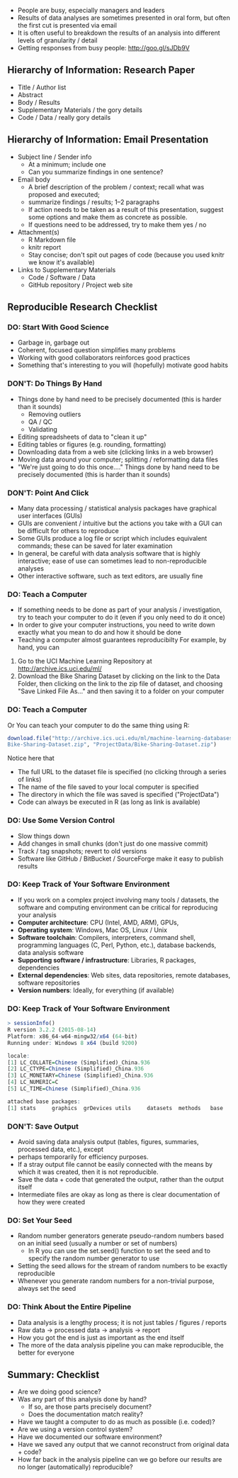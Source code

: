 * People are busy, especially managers and leaders
* Results of data analyses are sometimes presented in oral form, but often the first cut is presented
via email
* It is often useful to breakdown the results of an analysis into different levels of granularity / detail
* Getting responses from busy people: http://goo.gl/sJDb9V


## Hierarchy of Information: Research Paper
* Title / Author list
* Abstract
* Body / Results
* Supplementary Materials / the gory details
* Code / Data / really gory details

## Hierarchy of Information: Email Presentation
* Subject line / Sender info
  + At a minimum; include one
  + Can you summarize findings in one sentence?
* Email body
  + A brief description of the problem / context; recall what was proposed and executed;
  + summarize findings / results; 1–2 paragraphs
  + If action needs to be taken as a result of this presentation, suggest some options and make them as concrete as possible.
  + If questions need to be addressed, try to make them yes / no
* Attachment(s)
  + R Markdown file
  + knitr report
  + Stay concise; don't spit out pages of code (because you used knitr we know it's available)
* Links to Supplementary Materials
  + Code / Software / Data
  + GitHub repository / Project web site
  
## Reproducible Research Checklist  
### DO: Start With Good Science
* Garbage in, garbage out
* Coherent, focused question simplifies many problems
* Working with good collaborators reinforces good practices
* Something that's interesting to you will (hopefully) motivate good habits

### DON'T: Do Things By Hand
* Things done by hand need to be precisely documented (this is harder than it sounds)
  + Removing outliers
  + QA / QC
  + Validating
* Editing spreadsheets of data to "clean it up"
* Editing tables or figures (e.g. rounding, formatting)
* Downloading data from a web site (clicking links in a web browser)
* Moving data around your computer; splitting / reformatting data files
* "We're just going to do this once...."
Things done by hand need to be precisely documented (this is harder than it sounds)

### DON'T: Point And Click
* Many data processing / statistical analysis packages have graphical user interfaces (GUIs)
* GUIs are convenient / intuitive but the actions you take with a GUI can be difficult for others to reproduce
* Some GUIs produce a log file or script which includes equivalent commands; these can be saved for later examination
* In general, be careful with data analysis software that is highly interactive; ease of use can sometimes lead to non-reproducible analyses
* Other interactive software, such as text editors, are usually fine

### DO: Teach a Computer

* If something needs to be done as part of your analysis / investigation, try to teach your computer
to do it (even if you only need to do it once)
* In order to give your computer instructions, you need to write down exactly what you mean to do
and how it should be done
* Teaching a computer almost guarantees reproducibilty
For example, by hand, you can
1. Go to the UCI Machine Learning Repository at <http://archive.ics.uci.edu/ml/>
2. Download the Bike Sharing Dataset by clicking on the link to the Data Folder, then clicking on
the link to the zip file of dataset, and choosing "Save Linked File As..." and then saving it to a
folder on your computer
  
### DO: Teach a Computer
Or You can teach your computer to do the same thing using R:  
```r
download.file("http://archive.ics.uci.edu/ml/machine-learning-databases/00275/
Bike-Sharing-Dataset.zip", "ProjectData/Bike-Sharing-Dataset.zip")
```
Notice here that
* The full URL to the dataset file is specified (no clicking through a series of links)
* The name of the file saved to your local computer is specified
* The directory in which the file was saved is specified ("ProjectData")
* Code can always be executed in R (as long as link is available)

### DO: Use Some Version Control
* Slow things down
* Add changes in small chunks (don't just do one massive commit)
* Track / tag snapshots; revert to old versions
* Software like GitHub / BitBucket / SourceForge make it easy to publish results

### DO: Keep Track of Your Software Environment
* If you work on a complex project involving many tools / datasets, the software and computing
environment can be critical for reproducing your analysis
* **Computer architecture**: CPU (Intel, AMD, ARM), GPUs,
* **Operating system**: Windows, Mac OS, Linux / Unix
* **Software toolchain**: Compilers, interpreters, command shell, programming languages (C, Perl,
Python, etc.), database backends, data analysis software
* **Supporting software / infrastructure**: Libraries, R packages, dependencies
* **External dependencies**: Web sites, data repositories, remote databases, software repositories
* **Version numbers**: Ideally, for everything (if available)

### DO: Keep Track of Your Software Environment 
```r
> sessionInfo()
R version 3.2.2 (2015-08-14)
Platform: x86_64-w64-mingw32/x64 (64-bit)
Running under: Windows 8 x64 (build 9200)

locale:
[1] LC_COLLATE=Chinese (Simplified)_China.936 
[2] LC_CTYPE=Chinese (Simplified)_China.936   
[3] LC_MONETARY=Chinese (Simplified)_China.936
[4] LC_NUMERIC=C                              
[5] LC_TIME=Chinese (Simplified)_China.936    

attached base packages:
[1] stats     graphics  grDevices utils     datasets  methods   base     
```
### DON'T: Save Output
* Avoid saving data analysis output (tables, figures, summaries, processed data, etc.), except
* perhaps temporarily for efficiency purposes.
* If a stray output file cannot be easily connected with the means by which it was created, then it is
not reproducible.
* Save the data + code that generated the output, rather than the output itself
* Intermediate files are okay as long as there is clear documentation of how they were created

### DO: Set Your Seed
* Random number generators generate pseudo-random numbers based on an initial seed (usually
a number or set of numbers)
  + In R you can use the set.seed() function to set the seed and to specify the random
number generator to use
* Setting the seed allows for the stream of random numbers to be exactly reproducible
* Whenever you generate random numbers for a non-trivial purpose, always set the seed

### DO: Think About the Entire Pipeline
* Data analysis is a lengthy process; it is not just tables / figures / reports
* Raw data → processed data → analysis → report
* How you got the end is just as important as the end itself
* The more of the data analysis pipeline you can make reproducible, the better for everyone

## Summary: Checklist
* Are we doing good science?
* Was any part of this analysis done by hand?
  + If so, are those parts precisely document?
  + Does the documentation match reality?
* Have we taught a computer to do as much as possible (i.e. coded)?
* Are we using a version control system?
* Have we documented our software environment?
* Have we saved any output that we cannot reconstruct from original data + code?
* How far back in the analysis pipeline can we go before our results are no longer (automatically)
reproducible?

  
  
  
  
  
  
  
  
  
  
  
